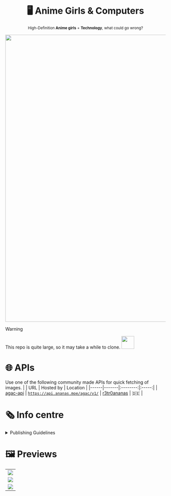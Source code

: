 <div align="center">

  # 🖥️ Anime Girls & Computers

  <sub>High-Definition **Anime girls** + **Technology**, what could go wrong?</sub>

  <img width="900px" src="https://api.ananas.moe/agac/v1/get/takina_holding_asus_motherboard?raw=false">

</div>

> [!WARNING]
> This repo is quite large, so it may take a while to clone. <img width="40px" src="https://github.com/user-attachments/assets/e387cd64-f4f5-47e9-a1b6-c71f8ebb47e5">

# 🌐 APIs
Use one of the following community made APIs for quick fetching of images.
| | URL | Hosted by | Location |
|------|-------|:--------:|:-----:|
| [agac-api](https://github.com/r3tr0ananas/agac-api) | [``https://api.ananas.moe/agac/v1/``](https://api.ananas.moe/agac/v1/) | [r3tr0ananas](https://github.com/r3tr0ananas) | 🇩🇪 |

# 🗞️ Info centre

<details>
  <summary>Publishing Guidelines</summary>

1. **No NSFW Content:** NSFW content is not permitted in accordance with the [Github Site Policy](https://docs.github.com/en/site-policy).

2. **Unique and Descriptive Image Names:** Ensure all images have unique file names and provide descriptive titles for clarity. (Extra details should go in the ``.toml`` file under tags.)

3. **Organized Folder Structure:** Place your images in folders that align with the subject matter, making it easier for others to find and reference them.

4. **Female Characters Only:** Please only include images featuring female characters, whether they are canonically female or visually appear as girls.

5. **Quality:** Images MUST be at least 1080p or over in resolution; please upscale your assets if necessary. We are glad to help, open an issue if you need any.

6. **Size:** Please try and keep your image below 10MB but do not exceed 20MB. We will question or even decline pull requests if images are too large.

7. **Allowed Formats:** PNG, JPEG / JPG, WEBP and GIF. Open an issue if you think we should allow a specific format.

</details>

# 🖼️ Previews

<table align="center">
  <tr>
    <td align="center">
      <img src="https://api.ananas.moe/agac/v1/get/rikka_arch?raw=false">
    </td>
  </tr>
  <tr>
    <td align="center">
      <img src="https://api.ananas.moe/agac/v1/get/mashiro_shiina_fedora?raw=false">
    </td>
  </tr>
  <tr>
    <td align="center">
      <img src="https://api.ananas.moe/agac/v1/get/miyako_shikimori_fedora?raw=false">
    </td>
  </tr>
</table>
